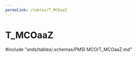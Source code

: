 ```yaml
---
permalink: /tables/T_MCOaaZ
---
```

# T\_MCOaaZ
<!-- SPDX-License-Identifier: MPL-2.0 -->

<!-- ATTENTION : Ne pas supprimer ou modifier la ligne ci-dessous -->
#include "snds/tables/.schemas/PMSI MCO/T_MCOaaZ.md"
<!-- ATTENTION : Ne pas supprimer ou modifier la ligne ci-dessus -->
